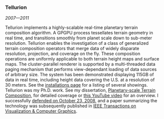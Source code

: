 ### Tellurion

*2007&mdash;2011*

Tellurion implements a highly-scalable real-time planetary terrain composition algorithm. A GPGPU process tessellates terrain geometry in real time, and transitions smoothly from planet scale down to sub-meter resolution. Tellurion enables the investigation of a class of generalized terrain composition operators that merge data of widely disparate resolution, projection, and coverage on the fly. These composition operations are uniformly applicable to both terrain height maps and surface maps. The cluster-parallel renderer is supported by a multi-threaded data paging mechanism that performs view-dependant loading of data sources of arbitrary size. The system has been demonstrated displaying 115GB of data in real time, including height data covering the U.S. at a resolution of 30 meters. See the [installations page][installations] for a listing of several showings. Tellurion was my Ph.D. work. See my dissertation, [Planetary-scale Terrain Composition][dissertation], for detailed coverage or [this YouTube video][youtube] for an overview. I successfully [defended on October 23, 2008][defense], and a paper summarizing the technology was subsequently published in [IEEE Transactions on Visualization &amp; Computer Graphics][tvcg].

[installations]: installations.html
[dissertation]:  pdfs/Kooima-Dissertation.pdf
[youtube]:       http://www.youtube.com/watch?v=BVHRNYOUzcA
[defense]:       talks.html#defense
[tvcg]:          http://www.computer.org/portal/web/csdl/doi/10.1109/TVCG.2009.43